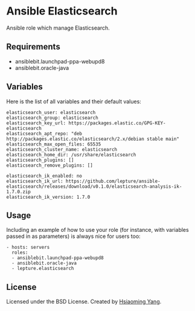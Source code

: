 # Ansible Elasticsearch

Ansible role which manage Elasticsearch.

## Requirements

- ansiblebit.launchpad-ppa-webupd8
- ansiblebit.oracle-java


## Variables

Here is the list of all variables and their default values:

```
elasticsearch_user: elasticsearch
elasticsearch_group: elasticsearch
elasticsearch_key_url: https://packages.elastic.co/GPG-KEY-elasticsearch
elasticsearch_apt_repo: "deb http://packages.elastic.co/elasticsearch/2.x/debian stable main"
elasticsearch_max_open_files: 65535
elasticsearch_cluster_name: elasticsearch
elasticsearch_home_dir: /usr/share/elasticsearch
elasticsearch_plugins: []
elasticsearch_remove_plugins: []

elasticsearch_ik_enabled: no
elasticsearch_ik_url: https://github.com/lepture/ansible-elasticsearch/releases/download/v0.1.0/elasticsearch-analysis-ik-1.7.0.zip
elasticsearch_ik_version: 1.7.0
```


## Usage

Including an example of how to use your role (for instance, with variables passed in as parameters) is always nice for users too:

    - hosts: servers
      roles:
      - ansiblebit.launchpad-ppa-webupd8
      - ansiblebit.oracle-java
      - lepture.elasticsearch

License
-------

Licensed under the BSD License. Created by [Hsiaoming Yang](http://lepture.com/).
